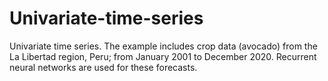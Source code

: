 # Univariate-time-series
Univariate time series. The example includes crop data (avocado) from the La Libertad region, Peru; from January 2001 to December 2020. Recurrent neural networks are used for these forecasts.
